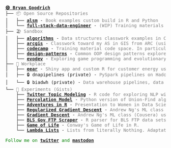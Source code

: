 <pre style="font-family:Menlo,'DejaVu Sans Mono',consolas,'Courier New',monospace"><span style="color: #808080; text-decoration-color: #808080; font-weight: bold"><a href="bryangoodrich.github.io">😄 Bryan Goodrich</a></span>
├── <span style="color: #808080; text-decoration-color: #808080">📦 Open Source Repositories</span>
│   ├── <span style="font-weight: bold"><a href="https://www.github.com/bryangoodrich/alsm">alsm</a></span> - <span style="color: #808080; text-decoration-color: #808080">Book examples custom build in R and Python</span>
│   └── <span style="font-weight: bold"><a href="https://www.github.com/bryangoodrich/full-stack-data-engineer">full-stack-data-engineer</a></span> - <span style="color: #808080; text-decoration-color: #808080">(WIP) Training materials for pipelines, modeling, and analytics.</span>
├── <span style="color: #808080; text-decoration-color: #808080">🏖 Sandbox</span>
│   ├── <span style="font-weight: bold"><a href="https://www.github.com/bryangoodrich/algorithms">algorithms</a></span> - <span style="color: #808080; text-decoration-color: #808080">Data structures classwork examples in C++ and Java.</span>
│   ├── <span style="font-weight: bold"><a href="https://www.github.com/bryangoodrich/arcgis">arcgis</a></span> - <span style="color: #808080; text-decoration-color: #808080">Classwork toward my AS in GIS from ARC (using ESRI ArcGIS).</span>
│   ├── <span style="font-weight: bold"><a href="https://github.com/bryangoodrich/codecamp">codecamp</a></span> - <span style="color: #808080; text-decoration-color: #808080">Training material code space. In particular, freecodecamp (for now).</span>
│   ├── <span style="font-weight: bold"><a href="https://github.com/bryangoodrich/design-patterns">design-patterns</a></span> - <span style="color: #808080; text-decoration-color: #808080">Common OOP design patterns explored in Python and other languages.</span>
│   └── <span style="font-weight: bold"><a href="https://www.github.com/bryangoodrich/evodev">evodev</a></span> - <span style="color: #808080; text-decoration-color: #808080">Exploring game programming and evolutionary algorithms (snake game and beyond).</span>
├── <span style="color: #808080; text-decoration-color: #808080">🏢 Workplace</span>
│   ├── <span style="font-weight: bold"><a href="https://www.github.com/bryangoodrich/eear">eear</a></span> - <span style="color: #808080; text-decoration-color: #808080">Shiny app and custom R for customer energy use analytics.</span>
│   ├── 🔒 dnapipelines (private) - <span style="color: #808080; text-decoration-color: #808080">PySpark pipelines on Hadoop and Azure environments.</span>
│   └── 🔒 biadwh (private) - <span style="color: #808080; text-decoration-color: #808080">Data warehouse pipelines, data models on MSSQL stack.</span>
└── <span style="color: #808080; text-decoration-color: #808080">🔬 Experiments (Gists)</span>
    ├── <span style="font-weight: bold"><a href="https://gist.github.com/bryangoodrich/7b5ef683ce8db592669e">Twitter Topic Modeling</a></span> - <span style="color: #808080; text-decoration-color: #808080">R code for exploring NLP with Twitter stream. Posted on LinkedIn.</span>
    ├── <span style="font-weight: bold"><a href="https://gist.github.com/bryangoodrich/16ddd7f485bd70385106">Percolation Model</a></span> - <span style="color: #808080; text-decoration-color: #808080">Python version of Union-Find algorithm, Princeton Algorithms (Cousera).</span>
    ├── <span style="font-weight: bold"><a href="https://gist.github.com/bryangoodrich/0e03efbf7eba66e9e0d0947c441bb681">Adventures in R</a></span> - <span style="color: #808080; text-decoration-color: #808080">Presentation to Women in Data Science - Sample code.</span>
    ├── <span style="font-weight: bold"><a href="https://gist.github.com/bryangoodrich/38a1888cb020920e1b7d">Regularized Gradient Descent</a></span> - <span style="color: #808080; text-decoration-color: #808080">Andrew Ng&#x27;s ML class (Cousera) using R.</span>
    ├── <span style="font-weight: bold"><a href="https://gist.github.com/bryangoodrich/cdc57f6fad4ddd99a854">Gradient Descent</a></span> - <span style="color: #808080; text-decoration-color: #808080">Andrew Ng&#x27;s ML class (Cousera) using R.</span>
    ├── <span style="font-weight: bold"><a href="https://gist.github.com/bryangoodrich/1bce26f80756b4eb74cc">BLS Gov FTP Scraper</a></span> - <span style="color: #808080; text-decoration-color: #808080">R parser for BLS FTP data sets.</span>
    ├── <span style="font-weight: bold"><a href="https://gist.github.com/bryangoodrich/8361321">Game of Life</a></span> - <span style="color: #808080; text-decoration-color: #808080">Conway&#x27;s Game of Life in R.</span>
    └── <span style="font-weight: bold"><a href="https://gist.github.com/bryangoodrich/8275787">Lambda Lists</a></span> - <span style="color: #808080; text-decoration-color: #808080">Lists from literally Nothing. Adaptation of Steve Losh&#x27;s JavaScript examples.</span>

<span style="color: #008000; text-decoration-color: #008000">Follow me on </span><span style="color: #008000; text-decoration-color: #008000; font-weight: bold"><a href="https://twitter.com/bryangoodrich">twitter</a></span><span style="color: #008000; text-decoration-color: #008000"> and </span><span style="color: #008000; text-decoration-color: #008000; font-weight: bold"><a href="https://dataplatform.social/@bryangoodrich">mastodon</a></span>
</pre>
